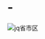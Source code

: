 # -
![jq省市区](https://upload-images.jianshu.io/upload_images/10087883-2c3cbcaa1ba56b51.png?imageMogr2/auto-orient/strip%7CimageView2/2/w/684/format/webp)
